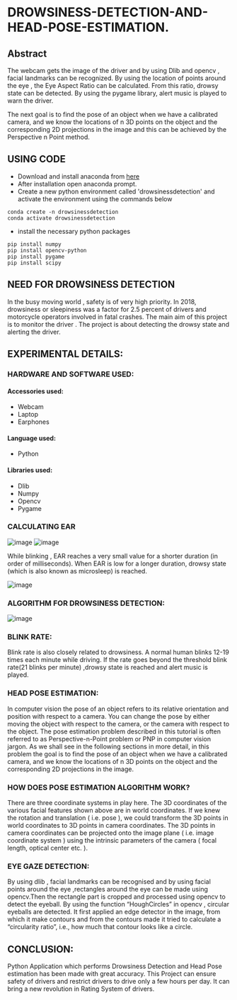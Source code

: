 # DROWSINESS-DETECTION-AND-HEAD-POSE-ESTIMATION.

## Abstract
The webcam gets the image of the driver and by using Dlib and opencv , facial landmarks can be recognized. By using the location of points around the eye , the Eye Aspect Ratio can be calculated. From this ratio, drowsy state can be detected. By using the pygame library, alert music is played to warn the driver.

The next goal is to find the pose of an object when we have a calibrated camera, and we know the locations of n 3D points on the object and the corresponding 2D projections in the image and this can be achieved by the Perspective n Point method.

## USING CODE

* Download and install anaconda from [here](https://docs.anaconda.com/anaconda/install/windows/)
* After installation open anaconda prompt.
* Create a new python environment called 'drowsinessdetection' and activate the environment using the commands below
```console
conda create -n drowsinessdetection
conda activate drowsinessdetection
```
* install the necessary python packages

```console
pip install numpy
pip install opencv-python
pip install pygame
pip install scipy
```



## NEED FOR DROWSINESS DETECTION
In the busy moving world , safety is of very high priority. In 2018, drowsiness or sleepiness was a factor for 2.5 percent of drivers and motorcycle operators involved in fatal crashes. The main aim of this project is to monitor the driver . The project is about detecting the drowsy state and alerting the driver.

## EXPERIMENTAL DETAILS:

### HARDWARE AND SOFTWARE USED:

#### Accessories used:
* Webcam
* Laptop
* Earphones

#### Language used:
* Python

#### Libraries used:
* Dlib
* Numpy
* Opencv
* Pygame

### CALCULATING EAR

![image](https://user-images.githubusercontent.com/46374770/198864699-789c495f-bb0f-4045-b4fb-16ce1422cabe.png) ![image](https://user-images.githubusercontent.com/46374770/198864727-f65d68d9-2d58-48da-b351-833df7d1c0c5.png)

While blinking , EAR reaches a very small value for a shorter duration (in order of milliseconds). When EAR is low for a longer duration, drowsy state (which is also known as microsleep) is reached.

![image](https://user-images.githubusercontent.com/46374770/198864741-f8390fc4-6998-41a5-bf6c-a96530588a77.png)

### ALGORITHM FOR DROWSINESS DETECTION:

![image](https://user-images.githubusercontent.com/46374770/198864752-cc38b7e4-03e5-44cd-9ddc-0a444f40e52d.png)

### BLINK RATE:

Blink rate is also closely related to drowsiness. A normal human blinks 12-19 times each minute while driving. If the rate goes beyond the threshold blink rate(21 blinks per minute) ,drowsy state is reached and alert music is played.

### HEAD POSE ESTIMATION:

In computer vision the pose of an object refers to its relative orientation and position with respect to a camera. You can change the pose by either moving the object with respect to the camera, or the camera with respect to the object.
The pose estimation problem described in this tutorial is often referred to as Perspective-n-Point problem or PNP in computer vision jargon. As we shall see in the following sections in more detail, in this problem the goal is to find the pose of an object when we have a calibrated camera, and we know the locations of n 3D points on the object and the corresponding 2D projections in the image.

### HOW DOES POSE ESTIMATION ALGORITHM WORK?

There are three coordinate systems in play here. The 3D coordinates of the various facial features shown above are in world coordinates. If we knew the rotation and translation ( i.e. pose ), we could transform the 3D points in world coordinates to 3D points in camera coordinates. The 3D points in camera coordinates can be projected onto the image plane ( i.e. image coordinate system ) using the intrinsic parameters of the camera ( focal length, optical center etc. ).

### EYE GAZE DETECTION:

By using dlib , facial landmarks can be recognised and by using facial points around the eye ,rectangles around the eye can be made using opencv.Then the rectangle part is cropped and processed using opencv to detect the eyeball. By using the function “HoughCircles” in opencv , circular eyeballs are detected. It first applied an edge detector in the image, from which it make contours and from the contours made it tried to calculate a “circularity ratio”, i.e., how much that contour looks like a circle.

## CONCLUSION:

Python Application which performs Drowsiness Detection and Head Pose estimation has been made with great accuracy. This Project can ensure safety of drivers and restrict drivers to drive only a few hours per day. It can bring a new revolution in Rating System of drivers.



